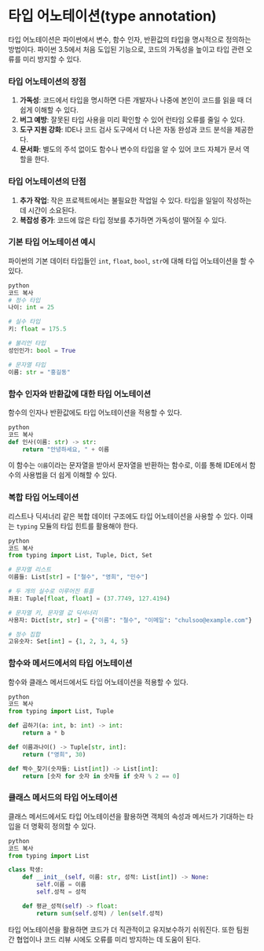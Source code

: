 # 타입 어노테이션(type annotation)

타입 어노테이션은 파이썬에서 변수, 함수 인자, 반환값의 타입을 명시적으로 정의하는 방법이다. 파이썬 3.5에서 처음 도입된 기능으로, 코드의 가독성을 높이고 타입 관련 오류를 미리 방지할 수 있다.

### 타입 어노테이션의 장점

1. **가독성**: 코드에서 타입을 명시하면 다른 개발자나 나중에 본인이 코드를 읽을 때 더 쉽게 이해할 수 있다.
2. **버그 예방**: 잘못된 타입 사용을 미리 확인할 수 있어 런타임 오류를 줄일 수 있다.
3. **도구 지원 강화**: IDE나 코드 검사 도구에서 더 나은 자동 완성과 코드 분석을 제공한다.
4. **문서화**: 별도의 주석 없이도 함수나 변수의 타입을 알 수 있어 코드 자체가 문서 역할을 한다.

### 타입 어노테이션의 단점

1. **추가 작업**: 작은 프로젝트에서는 불필요한 작업일 수 있다. 타입을 일일이 작성하는 데 시간이 소요된다.
2. **복잡성 증가**: 코드에 많은 타입 정보를 추가하면 가독성이 떨어질 수 있다.

### 기본 타입 어노테이션 예시

파이썬의 기본 데이터 타입들인 `int`, `float`, `bool`, `str`에 대해 타입 어노테이션을 할 수 있다.

```python
python
코드 복사
# 정수 타입
나이: int = 25

# 실수 타입
키: float = 175.5

# 불리언 타입
성인인가: bool = True

# 문자열 타입
이름: str = "홍길동"

```

### 함수 인자와 반환값에 대한 타입 어노테이션

함수의 인자나 반환값에도 타입 어노테이션을 적용할 수 있다.

```python
python
코드 복사
def 인사(이름: str) -> str:
    return "안녕하세요, " + 이름

```

이 함수는 `이름`이라는 문자열을 받아서 문자열을 반환하는 함수로, 이를 통해 IDE에서 함수의 사용법을 더 쉽게 이해할 수 있다.

### 복합 타입 어노테이션

리스트나 딕셔너리 같은 복합 데이터 구조에도 타입 어노테이션을 사용할 수 있다. 이때는 `typing` 모듈의 타입 힌트를 활용해야 한다.

```python
python
코드 복사
from typing import List, Tuple, Dict, Set

# 문자열 리스트
이름들: List[str] = ["철수", "영희", "민수"]

# 두 개의 실수로 이루어진 튜플
좌표: Tuple[float, float] = (37.7749, 127.4194)

# 문자열 키, 문자열 값 딕셔너리
사용자: Dict[str, str] = {"이름": "철수", "이메일": "chulsoo@example.com"}

# 정수 집합
고유숫자: Set[int] = {1, 2, 3, 4, 5}

```

### 함수와 메서드에서의 타입 어노테이션

함수와 클래스 메서드에서도 타입 어노테이션을 적용할 수 있다.

```python
python
코드 복사
from typing import List, Tuple

def 곱하기(a: int, b: int) -> int:
    return a * b

def 이름과나이() -> Tuple[str, int]:
    return ("영희", 30)

def 짝수_찾기(숫자들: List[int]) -> List[int]:
    return [숫자 for 숫자 in 숫자들 if 숫자 % 2 == 0]

```

### 클래스 메서드의 타입 어노테이션

클래스 메서드에서도 타입 어노테이션을 활용하면 객체의 속성과 메서드가 기대하는 타입을 더 명확히 정의할 수 있다.

```python
python
코드 복사
from typing import List

class 학생:
    def __init__(self, 이름: str, 성적: List[int]) -> None:
        self.이름 = 이름
        self.성적 = 성적

    def 평균_성적(self) -> float:
        return sum(self.성적) / len(self.성적)

```

타입 어노테이션을 활용하면 코드가 더 직관적이고 유지보수하기 쉬워진다. 또한 팀원 간 협업이나 코드 리뷰 시에도 오류를 미리 방지하는 데 도움이 된다.